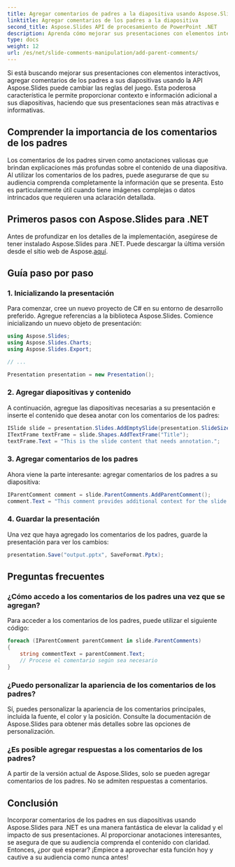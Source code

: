 ```yaml
---
title: Agregar comentarios de padres a la diapositiva usando Aspose.Slides
linktitle: Agregar comentarios de los padres a la diapositiva
second_title: Aspose.Slides API de procesamiento de PowerPoint .NET
description: Aprenda cómo mejorar sus presentaciones con elementos interactivos agregando comentarios de los padres usando Aspose.Slides para .NET. Aumente la participación y la claridad en sus diapositivas.
type: docs
weight: 12
url: /es/net/slide-comments-manipulation/add-parent-comments/
---
```


Si está buscando mejorar sus presentaciones con elementos interactivos, agregar comentarios de los padres a sus diapositivas usando la API Aspose.Slides puede cambiar las reglas del juego. Esta poderosa característica le permite proporcionar contexto e información adicional a sus diapositivas, haciendo que sus presentaciones sean más atractivas e informativas.

## Comprender la importancia de los comentarios de los padres

Los comentarios de los padres sirven como anotaciones valiosas que brindan explicaciones más profundas sobre el contenido de una diapositiva. Al utilizar los comentarios de los padres, puede asegurarse de que su audiencia comprenda completamente la información que se presenta. Esto es particularmente útil cuando tiene imágenes complejas o datos intrincados que requieren una aclaración detallada.

## Primeros pasos con Aspose.Slides para .NET

Antes de profundizar en los detalles de la implementación, asegúrese de tener instalado Aspose.Slides para .NET. Puede descargar la última versión desde el sitio web de Aspose.[aquí](https://releases.aspose.com/slides/net/).

## Guía paso por paso

### 1. Inicializando la presentación

Para comenzar, cree un nuevo proyecto de C# en su entorno de desarrollo preferido. Agregue referencias a la biblioteca Aspose.Slides. Comience inicializando un nuevo objeto de presentación:

```csharp
using Aspose.Slides;
using Aspose.Slides.Charts;
using Aspose.Slides.Export;

// ...

Presentation presentation = new Presentation();
```

### 2. Agregar diapositivas y contenido

A continuación, agregue las diapositivas necesarias a su presentación e inserte el contenido que desea anotar con los comentarios de los padres:

```csharp
ISlide slide = presentation.Slides.AddEmptySlide(presentation.SlideSize);
ITextFrame textFrame = slide.Shapes.AddTextFrame("Title");
textFrame.Text = "This is the slide content that needs annotation.";
```

### 3. Agregar comentarios de los padres

Ahora viene la parte interesante: agregar comentarios de los padres a su diapositiva:

```csharp
IParentComment comment = slide.ParentComments.AddParentComment();
comment.Text = "This comment provides additional context for the slide content.";
```

### 4. Guardar la presentación

Una vez que haya agregado los comentarios de los padres, guarde la presentación para ver los cambios:

```csharp
presentation.Save("output.pptx", SaveFormat.Pptx);
```

## Preguntas frecuentes

### ¿Cómo accedo a los comentarios de los padres una vez que se agregan?

Para acceder a los comentarios de los padres, puede utilizar el siguiente código:

```csharp
foreach (IParentComment parentComment in slide.ParentComments)
{
    string commentText = parentComment.Text;
    // Procese el comentario según sea necesario
}
```

### ¿Puedo personalizar la apariencia de los comentarios de los padres?

Sí, puedes personalizar la apariencia de los comentarios principales, incluida la fuente, el color y la posición. Consulte la documentación de Aspose.Slides para obtener más detalles sobre las opciones de personalización.

### ¿Es posible agregar respuestas a los comentarios de los padres?

A partir de la versión actual de Aspose.Slides, solo se pueden agregar comentarios de los padres. No se admiten respuestas a comentarios.

## Conclusión

Incorporar comentarios de los padres en sus diapositivas usando Aspose.Slides para .NET es una manera fantástica de elevar la calidad y el impacto de sus presentaciones. Al proporcionar anotaciones interesantes, se asegura de que su audiencia comprenda el contenido con claridad. Entonces, ¿por qué esperar? ¡Empiece a aprovechar esta función hoy y cautive a su audiencia como nunca antes!